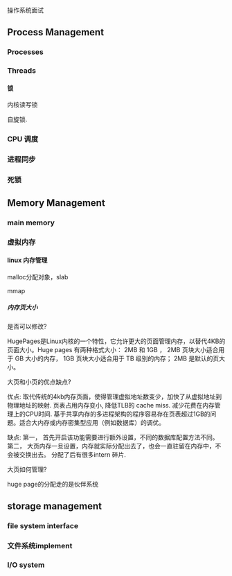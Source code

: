 操作系统面试



## Process Management

### Processes

### Threads

#### 锁

内核读写锁

自旋锁. 

### CPU 调度



### 进程同步



### 死锁





## Memory Management

### main memory 



### 虚拟内存



#### linux  内存管理

malloc分配对象，slab

mmap

##### 内存页大小

是否可以修改?

HugePages是Linux内核的一个特性，它允许更大的页面管理内存，以替代4KB的页面大小。Huge pages 有两种格式大小： 2MB 和 1GB ， 2MB 页块大小适合用于 GB 大小的内存， 1GB 页块大小适合用于 TB 级别的内存； 2MB 是默认的页大小。

大页和小页的优点缺点?

优点:  取代传统的4kb内存页面，使得管理虚拟地址数变少，加快了从虚拟地址到物理地址的映射. 页表占用内存变小, 降低TLB的 cache miss. 减少花费在内存管理上的CPU时间.   基于共享内存的多进程架构的程序容易存在页表超过1GB的问题。适合大内存或内存密集型应用（例如数据库）的调优。

缺点: 第一， 首先开启该功能需要进行额外设置，不同的数据库配置方法不同。 第二， 大页内存一旦设置，内存就实际分配出去了，也会一直驻留在内存中，不会被交换出去。 分配了后有很多intern 碎片.   

大页如何管理?

huge page的分配走的是伙伴系统





## storage management

### file system interface



### 文件系统implement





### I/O  system









